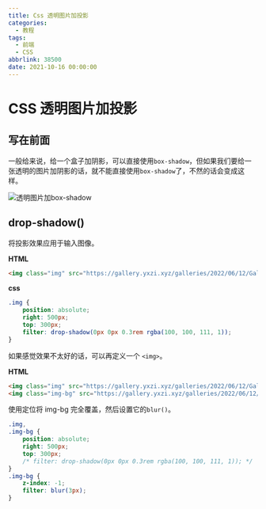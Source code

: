 ```yaml
---
title: Css 透明图片加投影
categories:
  - 教程
tags:
  - 前端
  - CSS
abbrlink: 38500
date: 2021-10-16 00:00:00
---
```


# CSS 透明图片加投影

## 写在前面

一般给来说，给一个盒子加阴影，可以直接使用`box-shadow`，但如果我们要给一张透明的图片加阴影的话，就不能直接使用`box-shadow`了，不然的话会变成这样。

![透明图片加box-shadow](https://gallery.yxzi.xyz/galleries/2022/07/10/透明图片加box-shadow.png)

## drop-shadow()

将投影效果应用于输入图像。

**HTML**

```html
<img class="img" src="https://gallery.yxzi.xyz/galleries/2022/06/12/Gallery.png" alt="">
```

**css**

```css
.img {
    position: absolute;
	right: 500px;
	top: 300px;
	filter: drop-shadow(0px 0px 0.3rem rgba(100, 100, 111, 1));
}
```

如果感觉效果不太好的话，可以再定义一个 `<img>`。

**HTML**

```html
<img class="img" src="https://gallery.yxzi.xyz/galleries/2022/06/12/Gallery.png" alt="">
<img class="img-bg" src="https://gallery.yxzi.xyz/galleries/2022/06/12/Gallery.png" alt="">
```

使用定位将 img-bg 完全覆盖，然后设置它的`blur()`。

```css
.img,
.img-bg {
	position: absolute;
	right: 500px;
	top: 300px;
	/* filter: drop-shadow(0px 0px 0.3rem rgba(100, 100, 111, 1)); */
}
.img-bg {
	z-index: -1;
	filter: blur(3px);
}

```

